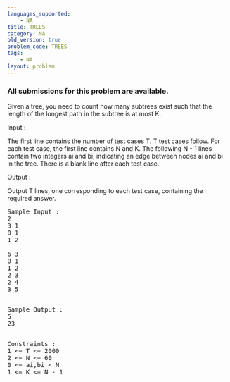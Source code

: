 ```yaml
---
languages_supported:
    - NA
title: TREES
category: NA
old_version: true
problem_code: TREES
tags:
    - NA
layout: problem
---
```

###  All submissions for this problem are available. 

Given a tree, you need to count how many subtrees exist such that the length of the longest path in the subtree is at most K.

Input :

The first line contains the number of test cases T. T test cases follow. For each test case, the first line contains N and K. The following N - 1 lines contain two integers ai and bi, indicating an edge between nodes ai and bi in the tree. There is a blank line after each test case. 

Output :

Output T lines, one corresponding to each test case, containing the required answer.

<pre>
Sample Input :
2
3 1
0 1
1 2

6 3
0 1
1 2
2 3
2 4
3 5

</pre>
<pre>
Sample Output :
5
23

</pre>
<pre>
Constraints :
1 <= T <= 2000
2 <= N <= 60
0 <= ai,bi < N
1 <= K <= N - 1
</pre>